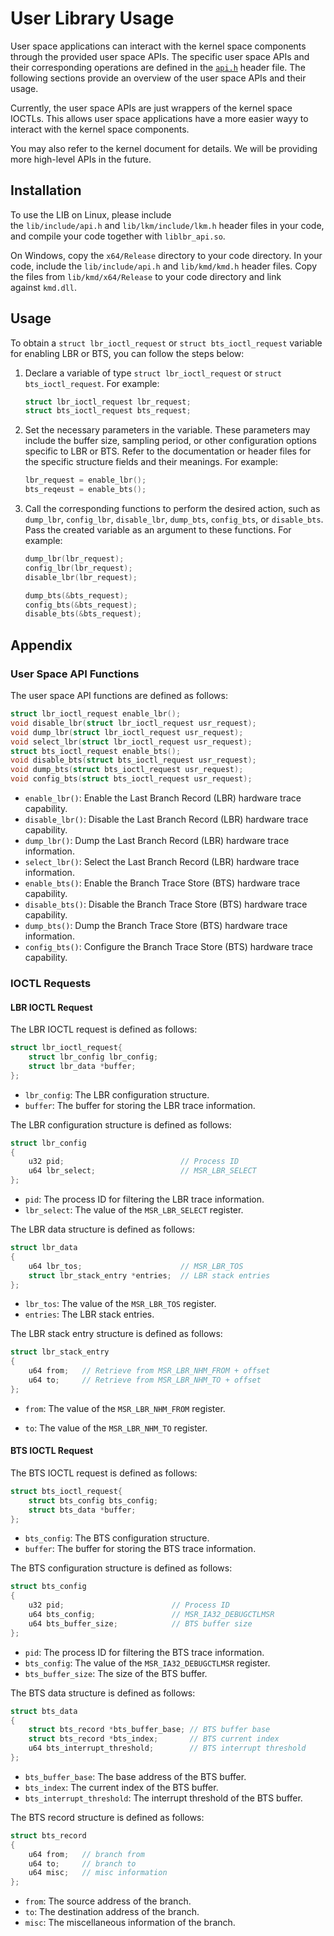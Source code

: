 # User Library Usage

User space applications can interact with the kernel space components through the provided user space APIs. The specific user space APIs and their corresponding operations are defined in the [`api.h`](../../lib/commons/api.h) header file. The following sections provide an overview of the user space APIs and their usage.

Currently, the user space APIs are just wrappers of the kernel space IOCTLs. This allows user space applications have a more easier wayy to interact with the kernel space components.

You may also refer to the kernel document for details. We will be providing more high-level APIs in the future.

## Installation

To use the LIB on Linux, please include the `lib/include/api.h` and `lib/lkm/include/lkm.h` header files in your code, and compile your code together with `liblbr_api.so`.

On Windows, copy the `x64/Release` directory to your code directory. In your code, include the `lib/include/api.h` and `lib/kmd/kmd.h` header files. Copy the files from `lib/kmd/x64/Release` to your code directory and link against `kmd.dll`.

## Usage

To obtain a `struct lbr_ioctl_request` or `struct bts_ioctl_request` variable for enabling LBR or BTS, you can follow the steps below:

1. Declare a variable of type `struct lbr_ioctl_request` or `struct bts_ioctl_request`. For example:

   ```c
   struct lbr_ioctl_request lbr_request;
   struct bts_ioctl_request bts_request;
   ```

2. Set the necessary parameters in the variable. These parameters may include the buffer size, sampling period, or other configuration options specific to LBR or BTS. Refer to the documentation or header files for the specific structure fields and their meanings. For example:

   ```c
   lbr_request = enable_lbr();
   bts_reqeust = enable_bts();
   ```

3. Call the corresponding functions to perform the desired action, such as `dump_lbr`, `config_lbr`, `disable_lbr`, `dump_bts`, `config_bts`, or `disable_bts`. Pass the created variable as an argument to these functions. For example:

   ```c
   dump_lbr(lbr_request);
   config_lbr(lbr_request);
   disable_lbr(lbr_request);
   ```

   ```c
   dump_bts(&bts_request);
   config_bts(&bts_request);
   disable_bts(&bts_request);
   ```

## Appendix

### User Space API Functions

The user space API functions are defined as follows:

```c
struct lbr_ioctl_request enable_lbr();
void disable_lbr(struct lbr_ioctl_request usr_request);
void dump_lbr(struct lbr_ioctl_request usr_request);
void select_lbr(struct lbr_ioctl_request usr_request);
struct bts_ioctl_request enable_bts();
void disable_bts(struct bts_ioctl_request usr_request);
void dump_bts(struct bts_ioctl_request usr_request);
void config_bts(struct bts_ioctl_request usr_request);
```

- `enable_lbr()`: Enable the Last Branch Record (LBR) hardware trace capability.
- `disable_lbr()`: Disable the Last Branch Record (LBR) hardware trace capability.
- `dump_lbr()`: Dump the Last Branch Record (LBR) hardware trace information.
- `select_lbr()`: Select the Last Branch Record (LBR) hardware trace information.
- `enable_bts()`: Enable the Branch Trace Store (BTS) hardware trace capability.
- `disable_bts()`: Disable the Branch Trace Store (BTS) hardware trace capability.
- `dump_bts()`: Dump the Branch Trace Store (BTS) hardware trace information.
- `config_bts()`: Configure the Branch Trace Store (BTS) hardware trace capability.

### IOCTL Requests

#### LBR IOCTL Request

The LBR IOCTL request is defined as follows:

```c
struct lbr_ioctl_request{
    struct lbr_config lbr_config;
    struct lbr_data *buffer;
};
```

- `lbr_config`: The LBR configuration structure.
- `buffer`: The buffer for storing the LBR trace information.

The LBR configuration structure is defined as follows:

```c
struct lbr_config
{
    u32 pid;                          // Process ID
    u64 lbr_select;                   // MSR_LBR_SELECT
};
```

- `pid`: The process ID for filtering the LBR trace information.
- `lbr_select`: The value of the `MSR_LBR_SELECT` register.

The LBR data structure is defined as follows:

```c
struct lbr_data
{
    u64 lbr_tos;                      // MSR_LBR_TOS
    struct lbr_stack_entry *entries;  // LBR stack entries
};
```

- `lbr_tos`: The value of the `MSR_LBR_TOS` register.
- `entries`: The LBR stack entries.

The LBR stack entry structure is defined as follows:

```c
struct lbr_stack_entry
{
    u64 from;   // Retrieve from MSR_LBR_NHM_FROM + offset
    u64 to;     // Retrieve from MSR_LBR_NHM_TO + offset
};
```

- `from`: The value of the `MSR_LBR_NHM_FROM` register.

- `to`: The value of the `MSR_LBR_NHM_TO` register.

#### BTS IOCTL Request

The BTS IOCTL request is defined as follows:

```c
struct bts_ioctl_request{
    struct bts_config bts_config;
    struct bts_data *buffer;
};
```

- `bts_config`: The BTS configuration structure.
- `buffer`: The buffer for storing the BTS trace information.

The BTS configuration structure is defined as follows:

```c
struct bts_config
{
    u32 pid;                        // Process ID
    u64 bts_config;                 // MSR_IA32_DEBUGCTLMSR
    u64 bts_buffer_size;            // BTS buffer size
};
```

- `pid`: The process ID for filtering the BTS trace information.
- `bts_config`: The value of the `MSR_IA32_DEBUGCTLMSR` register.
- `bts_buffer_size`: The size of the BTS buffer.

The BTS data structure is defined as follows:

```c
struct bts_data
{
    struct bts_record *bts_buffer_base; // BTS buffer base
    struct bts_record *bts_index;       // BTS current index
    u64 bts_interrupt_threshold;        // BTS interrupt threshold
};
```

- `bts_buffer_base`: The base address of the BTS buffer.
- `bts_index`: The current index of the BTS buffer.
- `bts_interrupt_threshold`: The interrupt threshold of the BTS buffer.

The BTS record structure is defined as follows:

```c
struct bts_record
{
    u64 from;   // branch from
    u64 to;     // branch to
    u64 misc;   // misc information
};
```

- `from`: The source address of the branch.
- `to`: The destination address of the branch.
- `misc`: The miscellaneous information of the branch.
